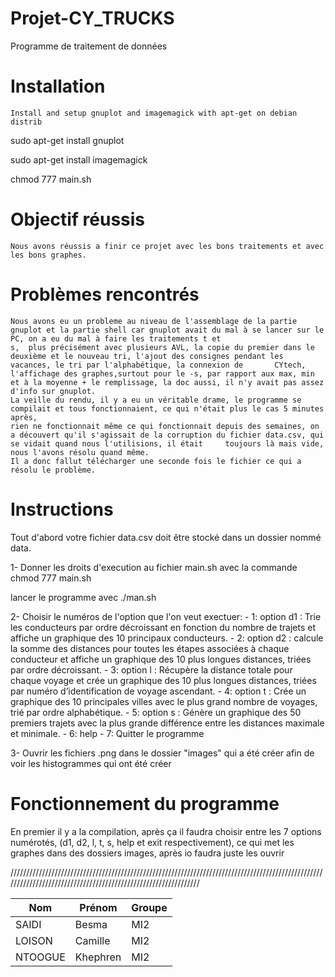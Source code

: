 # Projet-CY_TRUCKS

Programme de traitement de données


# Installation 

    Install and setup gnuplot and imagemagick with apt-get on debian distrib

  sudo apt-get install gnuplot

  sudo apt-get install imagemagick

   
  chmod 777 main.sh
  


# Objectif réussis
    Nous avons réussis a finir ce projet avec les bons traitements et avec les bons graphes.

# Problèmes rencontrés
    Nous avons eu un probleme au niveau de l'assemblage de la partie gnuplot et la partie shell car gnuplot avait du mal à se lancer sur le PC, on a eu du mal à faire les traitements t et
    s,  plus précisément avec plusieurs AVL, la copie du premier dans le deuxième et le nouveau tri, l'ajout des consignes pendant les vacances, le tri par l'alphabétique, la connexion de       CYtech, l'affichage des graphes,surtout pour le -s, par rapport aux max, min et à la moyenne + le remplissage, la doc aussi, il n'y avait pas assez d'info sur gnuplot.
    La veille du rendu, il y a eu un véritable drame, le programme se compilait et tous fonctionnaient, ce qui n'était plus le cas 5 minutes après, 
    rien ne fonctionnait même ce qui fonctionnait depuis des semaines, on a découvert qu'il s'agissait de la corruption du fichier data.csv, qui se vidait quand nous l'utilisions, il était     toujours là mais vide, nous l'avons résolu quand même.
    Il a donc fallut télécharger une seconde fois le fichier ce qui a résolu le problème.
    

# Instructions

Tout d'abord votre fichier data.csv doit être stocké dans un dossier nommé data.

1- Donner les droits d'execution au fichier main.sh avec la commande 
chmod 777 main.sh

lancer le programme 
avec ./man.sh 

2- Choisir le numéros de l'option que l'on veut exectuer:
    - 1: option d1 : Trie les conducteurs par ordre décroissant en fonction du nombre de trajets et affiche un graphique des 10 principaux conducteurs.
    - 2: option d2 : calcule la somme des distances pour toutes les étapes associées à chaque conducteur et affiche un graphique des 10 plus longues distances, triées par ordre décroissant.
    - 3: option l : Récupère la distance totale pour chaque voyage et crée un graphique des 10 plus longues distances, triées par numéro d’identification de voyage ascendant.
    - 4: option t : Crée un graphique des 10 principales villes avec le plus grand nombre de voyages, trié par ordre alphabétique.
    - 5: option s : Génère un graphique des 50 premiers trajets avec la plus grande différence entre les distances maximale et minimale.
    - 6: help
    - 7: Quitter le programme

    
3- Ouvrir les fichiers .png dans le dossier "images" qui a été créer afin de voir les histogrammes qui ont été créer


# Fonctionnement du programme
En premier il y a la compilation, après ça il faudra choisir entre les 7 options numérotés, (d1, d2, l, t, s, help et exit respectivement), ce qui met les graphes dans des dossiers images, après io faudra juste les ouvrir


///////////////////////////////////////////////////////////////////////////////////////////////////////////////////////////////////////////////////////////////


| Nom             | Prénom   | Groupe|
|---              |---       |---    |
| SAIDI           | Besma    | MI2   |
| LOISON          | Camille  | MI2   |
| NTOOGUE         |Khephren  | MI2   |
